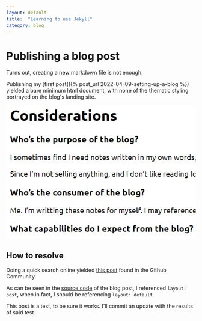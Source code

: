 ```yaml
---
layout: default
title:  "Learning to use Jekyll"
category: blog
---
```


# Publishing a blog post
Turns out, creating a new markdown file is not enough.

Publishing my [first post]({% post_url 2022-04-09-setting-up-a-blog %}) yielded a bare minimum html document,
with none of the thematic styling portrayed on the blog's landing site.

![screenshot of basic html rendering of blog post](/assets/images/screenshots/vanilla-html-blog-post.jpg)

## How to resolve
Doing a quick search online yielded [this post](https://github.community/t/page-not-showing-the-theme/10340/3)
found in the Github Community.

As can be seen in the [source code](https://github.com/shmolf/shmolf.github.io/blob/c443a134b7b5ff2cb1af4b61005e29a49267731a/_posts/2022-04-09-setting-up-a-blog.md?plain=1#L2)
of the blog post, I referenced `layout: post`, when in fact, I should be referencing `layout: default`.

This post is a test, to be sure it works. I'll commit an update with the results of said test.
